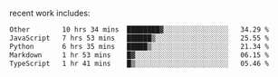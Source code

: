 
<!--<img width="1415" height="100" alt="blu" src="https://github.com/rdsilva01/rdsilva01/assets/101207588/deb060e5-d035-4f09-b511-e3f50605b207">-->

<!-- \> Enthusiastic about developing and building solutions <br>
\> Computer Science and Engineering @ UBI -->

<!-- <a href="https://www.rodrigosilva.live/">personal website</a> 🏁 -->

<!-- ![](https://komarev.com/ghpvc/?username=rdsilva01) -->

recent work includes:
<!--START_SECTION:waka-->

```txt
Other        10 hrs 34 mins  ████████▓░░░░░░░░░░░░░░░░   34.29 %
JavaScript   7 hrs 53 mins   ██████▒░░░░░░░░░░░░░░░░░░   25.55 %
Python       6 hrs 35 mins   █████▒░░░░░░░░░░░░░░░░░░░   21.34 %
Markdown     1 hr 53 mins    █▓░░░░░░░░░░░░░░░░░░░░░░░   06.15 %
TypeScript   1 hr 41 mins    █▒░░░░░░░░░░░░░░░░░░░░░░░   05.46 %
```

<!--END_SECTION:waka-->

